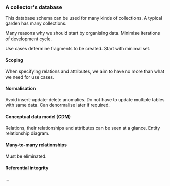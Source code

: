### A collector's database

This database schema can be used for many kinds of collections. A typical garden has many collections.

Many reasons why we should start by organising data. Minimise iterations of development cycle.

Use cases determine fragments to be created. Start with minimal set.

#### Scoping

When specifying relations and attributes, we aim to have no more than what we need for use cases.

#### Normalisation

Avoid insert-update-delete anomalies. Do not have to update multiple tables with same data. Can denormalise later if required.

#### Conceptual data model (CDM)

Relations, their relationships and attributes can be seen at a glance. Entity relationship diagram.

#### Many-to-many relationships

Must be eliminated.

#### Referential integrity

...